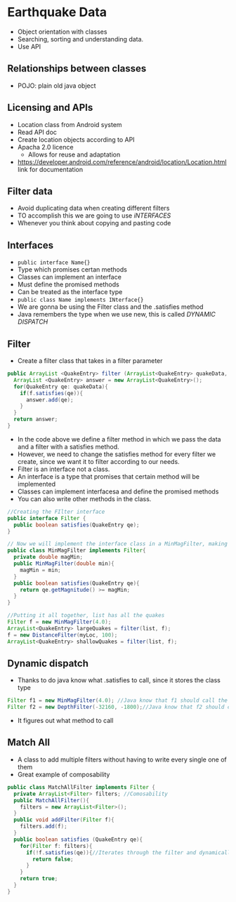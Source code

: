 # Earthquake Data

- Object orientation with classes
- Searching, sorting and understanding data.
- Use API

## Relationships between classes

- POJO: plain old java object

## Licensing and APIs

- Location class from Android system
- Read API doc
- Create location objects according to API
- Apacha 2.0 licence
  - Allows for reuse and adaptation
- https://developer.android.com/reference/android/location/Location.html link for documentation

## Filter data

- Avoid duplicating data when creating different filters
- TO accomplish this we are going to use _iNTERFACES_
- Whenever you think about copying and pasting code

## Interfaces

- `public interface Name{}`
- Type which promises certan methods
- Classes can implement an interface
- Must define the promised methods
- Can be treated as the interface type
- `public class Name implements INterface{}`
- We are gonna be using the Filter class and the .satisfies method
- Java remembers the type when we use new, this is called _DYNAMIC DISPATCH_

## Filter

- Create a filter class that takes in a filter parameter

```java
public ArrayList <QuakeEntry> filter (ArrayList<QuakeEntry> quakeData, Filter f){
  ArrayList <QuakeEntry> answer = new ArrayList<QuakeEntry>();
  for(QuakeEntry qe: quakeData){
    if(f.satisfies(qe)){
      answer.add(qe);
    }
  }
  return answer;
}
```

- In the code above we define a filter method in which we pass the data and a filter with a satisfies method.
- However, we need to change the satisfies method for every filter we create, since we want it to filter according to our needs.
- Filter is an interface not a class.
- An interface is a type that promises that certain method will be implemented
- Classes can implement interfacesa and define the promised methods
- You can also write other methods in the class.

```java
//Creating the FIlter interface
public interface Filter {
  public boolean satisfies(QuakeEntry qe);
}
```

```java
// Now we will implement the interface class in a MinMagFilter, making sure we implement the promised methods
public class MinMagFilter implements Filter{
  private double magMin;
  public MinMagFilter(double min){
    magMin = min;
  }
  public boolean satisfies(QuakeEntry qe){
    return qe.getMagnitude() >= magMin;
  }
}
```

```java
//Putting it all together, list has all the quakes
Filter f = new MinMagFilter(4.0);
ArrayList<QuakeEntry> largeQuakes = filter(list, f);
f = new DistanceFilter(myLoc, 100);
ArrayList<QuakeEntry> shallowQuakes = filter(list, f);
```

## Dynamic dispatch

- Thanks to do java know what .satisfies to call, since it stores the class type

```java
Filter f1 = new MinMagFilter(4.0); //Java know that f1 should call the .satisifes with the MinMagFilter type
Filter f2 = new DepthFilter(-32160, -1800);//Java know that f2 should call the .satisifes with the DepthFilter type
```

- It figures out what method to call

## Match All

- A class to add multiple filters without having to write every single one of them
- Great example of composability

```java
public class MatchAllFilter implements Filter {
  private ArrayList<Filter> filters; //Comosability
  public MatchAllFilter(){
    filters = new ArrayList<Filter>();
  }
  public void addFilter(Filter f){
    filters.add(f);
  }
  public boolean satisfies (QuakeEntry qe){
    for(Filter f: filters){
      if(!f.satisfies(qe)){//Iterates through the filter and dynamically calls the satisifies method of each filter and if any of them is false it returns false
        return false;
      }
    }
    return true;
  }
}
```
